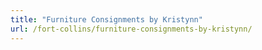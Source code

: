 ```yaml
---
title: "Furniture Consignments by Kristynn"
url: /fort-collins/furniture-consignments-by-kristynn/
---
```

